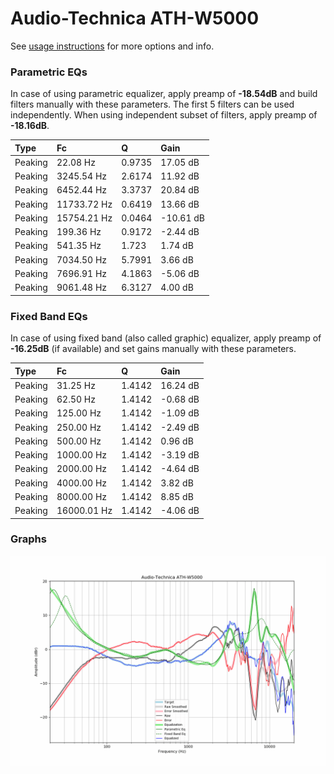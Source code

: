 # Audio-Technica ATH-W5000
See [usage instructions](https://github.com/jaakkopasanen/AutoEq#usage) for more options and info.

### Parametric EQs
In case of using parametric equalizer, apply preamp of **-18.54dB** and build filters manually
with these parameters. The first 5 filters can be used independently.
When using independent subset of filters, apply preamp of **-18.16dB**.

| Type    | Fc          |      Q | Gain      |
|:--------|:------------|:-------|:----------|
| Peaking | 22.08 Hz    | 0.9735 | 17.05 dB  |
| Peaking | 3245.54 Hz  | 2.6174 | 11.92 dB  |
| Peaking | 6452.44 Hz  | 3.3737 | 20.84 dB  |
| Peaking | 11733.72 Hz | 0.6419 | 13.66 dB  |
| Peaking | 15754.21 Hz | 0.0464 | -10.61 dB |
| Peaking | 199.36 Hz   | 0.9172 | -2.44 dB  |
| Peaking | 541.35 Hz   | 1.723  | 1.74 dB   |
| Peaking | 7034.50 Hz  | 5.7991 | 3.66 dB   |
| Peaking | 7696.91 Hz  | 4.1863 | -5.06 dB  |
| Peaking | 9061.48 Hz  | 6.3127 | 4.00 dB   |

### Fixed Band EQs
In case of using fixed band (also called graphic) equalizer, apply preamp of **-16.25dB**
(if available) and set gains manually with these parameters.

| Type    | Fc          |      Q | Gain     |
|:--------|:------------|:-------|:---------|
| Peaking | 31.25 Hz    | 1.4142 | 16.24 dB |
| Peaking | 62.50 Hz    | 1.4142 | -0.68 dB |
| Peaking | 125.00 Hz   | 1.4142 | -1.09 dB |
| Peaking | 250.00 Hz   | 1.4142 | -2.49 dB |
| Peaking | 500.00 Hz   | 1.4142 | 0.96 dB  |
| Peaking | 1000.00 Hz  | 1.4142 | -3.19 dB |
| Peaking | 2000.00 Hz  | 1.4142 | -4.64 dB |
| Peaking | 4000.00 Hz  | 1.4142 | 3.82 dB  |
| Peaking | 8000.00 Hz  | 1.4142 | 8.85 dB  |
| Peaking | 16000.01 Hz | 1.4142 | -4.06 dB |

### Graphs
![](./Audio-Technica%20ATH-W5000.png)